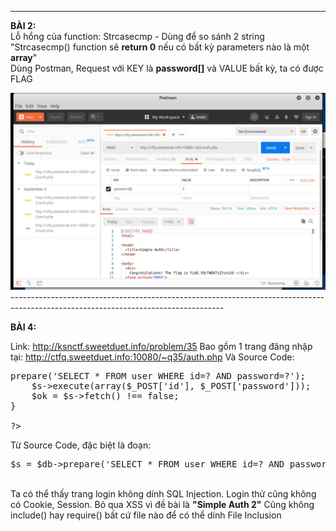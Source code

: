 

----------------------------------------------------------------------------------------------------------------------------------
<p> <strong> BÀI 2: </strong><br>
Lỗ hổng của function: Strcasecmp - Dùng để so sánh 2 string <br>
"Strcasecmp() function sẽ <b>return 0</b> nếu có bất kỳ parameters nào là một <b>array</b>" <br>
Dùng Postman, Request với KEY là <b>password[]</b> và VALUE bất kỳ, ta có được FLAG </p>
<img src="https://github.com/nghiaclv-0956/sec-exercises/blob/master/0x02/images/02-1.png"> <br>
-----------------------------------------------------------------------------------------------------------------------------------
<br>

<strong> BÀI 4: </strong><br>

Link: http://ksnctf.sweetduet.info/problem/35
Bao gồm 1 trang đăng nhập tại: http://ctfq.sweetduet.info:10080/~q35/auth.php
Và Source Code:
<pre>
<?php

function h($s)
{
    return htmlspecialchars($s, ENT_QUOTES, 'UTF-8');
}

if (!isset($_POST['id']) or !is_string($_POST['id']))
    $_POST['id'] = '';
if (!isset($_POST['password']) or !is_string($_POST['password']))
    $_POST['password'] = '';

$try = false;
$ok = false;

if ($_POST['id']!=='' or $_POST['password']!=='')
{
    $try = true;
    $db = new PDO('sqlite:database.db');
    $s = $db->prepare('SELECT * FROM user WHERE id=? AND password=?');
    $s->execute(array($_POST['id'], $_POST['password']));
    $ok = $s->fetch() !== false;
}

?>
</pre>


Từ Source Code, đặc biệt là đoạn:
<pre>
$s = $db->prepare('SELECT * FROM user WHERE id=? AND password=?');
</pre>
<br>
Ta có thể thấy trang login không dính SQL Injection. Login thử cũng không có Cookie, Session.
Bỏ qua XSS vì đề bài là <b>"Simple Auth 2"</b>
Cũng không include() hay require() bất cứ file nào để có thể dính File Inclusion




